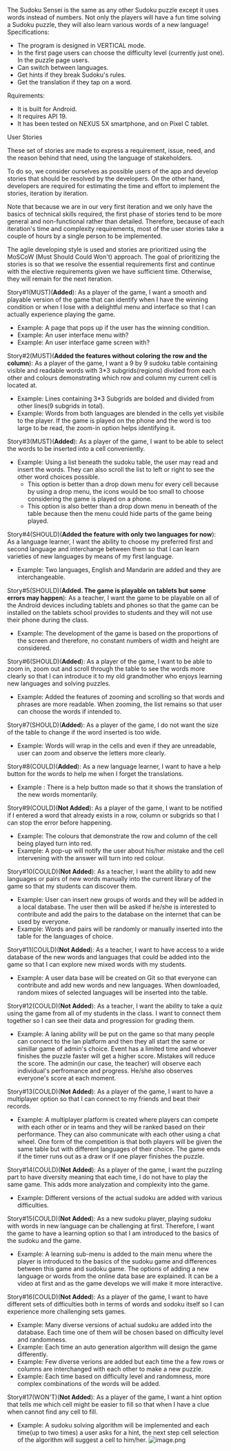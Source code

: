 The Sudoku Sensei is the same as any other Sudoku puzzle except it uses words instead of numbers. 
Not only the players will have a fun time solving a Sudoku puzzle, they will also learn various words of a new language! 
Specifications: 
* The program is designed in VERTICAL mode.
* In the first page users can choose the difficulty level (currently just one).
In the puzzle page users.
* Can switch between languages.
* Get hints if they break Sudoku's rules.
* Get the translation if they tap on a word.  

Rquirements:
* It is built for Android. 
* It requires API 19. 
* It has been tested on NEXUS 5X smartphone, and on Pixel C tablet. 


User Stories

These set of stories are made to express a requirement, issue, need, and the reason behind that need, using the language of stakeholders. 

To do so, we consider ourselves as possible users of the app and develop stories that should be resolved by the developers. On the other hand, developers are required for estimating the time and effort to implement the stories, iteration by iteration.

Note that because we are in our very first iteration and we only have the basics of technical skills required, the first phase of stories tend to be more general and non-functional rather than detailed. Therefore, because of each iteration's time and complexity requirements, most of the user stories take a couple of hours by a single person to be implemented.

The agile developing style is used and stories are prioritized using the MoSCoW (Must Should Could Won't) approach. The goal of prioritizing the stories is so that we resolve the essential requirements first and continue with the elective requirements given we have sufficient time. Otherwise, they will remain for the next iteration.

Story#1(MUST)(**Added**): As a player of the game, I want a smooth and playable version of the game that can identify when I have the winning condition or when I lose with a delightful menu and interface so that I can actually experience playing the game.
* Example: A page that pops up if the user has the winning condition.
* Example: An user interface menu with?
* Example: An user interface game screen with?

Story#2(MUST)(**Added the features without coloring the row and the column**): As a player of the game, I want a 9 by 9 sudoku table containing visible and readable words with 3*3 subgrids(regions) divided from each other and colours demonstrating which row and column my current cell is located at.
* Example: Lines containing 3*3 Subgrids are bolded and divided from other lines(9 subgrids in total).
* Example: Words from both languages are blended in the cells yet visibile to the player. If the game is played on the phone and the word is too large to be read, the zoom-in option helps identifying it.

Story#3(MUST)(**Added**): As a player of the game, I want to be able to select the words to be inserted into a cell conveniently. 
* Example: Using a list beneath the sudoku table, the user may read and insert the words. They can also scroll the list to left or right to see the other word choices possible.
  * This option is better than a drop down menu for every cell because by using a drop menu, the icons would be too small to choose considering the game is played on a phone. 
  * This option is also better than a drop down menu in beneath of the table because then the menu could hide parts of the game being played.

Story#4(SHOULD)(**Added the feature with only two languages for now**): As a language learner, I want the ability to choose my preferred first and second language and interchange between them so that I can learn varieties of new languages by means of my first language.
* Example: Two languages, English and Mandarin are added and they are interchangeable.

Story#5(SHOULD)(**Added. The game is playable on tablets but some errors may happen**): As a teacher, I want the game to be playable on all
of the Android devices including tablets and phones so that the game can be installed on the tablets school provides to students and they will not use their phone during the class.
* Example: The development of the game is based on the proportions of the screen and therefore, no constant numbers of width and height are considered.

Story#6(SHOULD)(**Added**): As a player of the game, I want to be able to zoom in, zoom out and scroll through the table to see the words more clearly so that I can introduce it to my old grandmother who enjoys learning new languages and solving puzzles.
* Example: Added the features of zooming and scrolling so that words and phrases are more readable. When zooming, the list remains so that user can choose the words if intended to.

Story#7(SHOULD)(**Added**): As a player of the game, I do not want the size of the table to change if the word inserted is too wide.
* Example:  Words will wrap in the cells and even if they are unreadable, user can zoom and observe the letters more clearly.

Story#8(COULD)(**Added**): As a new language learner, I want to have a help button for the words to help me when I forget the translations.
* Example : There is a help button made so that it shows the translation of the new words momentarily.

Story#9(COULD)(**Not Added**): As a player of the game, I want to be notified if I entered a word that already exists in a row, column or subgrids so that I can stop the error before happening.
* Example: The colours that demonstrate the row and column of the cell being played turn into red.
* Example: A pop-up will notify the user about his/her mistake and the cell intervening with the answer will turn into red colour.

Story#10(COULD)(**Not Added**): As a teacher, I want the ability to add new 
languages or pairs of new words manually into the current library of the game so that my students can discover them.
* Example: User can insert new groups of words and they will be added in a local database. The user then will be asked if he/she is interested to contribute and add the pairs to the database on the internet that can be used by everyone.
* Example: Words and pairs will be randomly or manually inserted into the table for the languages of choice.

Story#11(COULD)(**Not Added**): As a teacher, I want to have access to a wide database of the new words and languages that could be added into the game so that I can explore new mixed words with my students.
* Example: A user data base will be created on Git so that everyone can contribute and add new words and new languages. When downloaded, random mixes of selected languages will be inserted into the table.

Story#12(COULD)(**Not Added**): As a teacher, I want the ability to take a quiz using the game from all of my students in the class. I want to connect them together so I can see their data and progression for grading them.
* Example: A laning ability will be put on the game so that many people can connect to the lan platform and then they all start the same or simillar game of admin's choice. Event has a limited time and whoever finishes the puzzle faster will get a higher score. Mistakes will reduce the score. The admin(in our case, the teacher) will observe each individual's perfromance and progress. He/she also observes everyone's score at each moment.

Story#13(COULD)(**Not Added**): As a player of the game, I want to have a multiplayer option so that I can connect to my friends and beat their records.
* Example: A multiplayer platform is created where players can compete with each other or in teams and they will be ranked based on their performance. They can also communicate with each other using a chat wheel. One form of the competition is that both players will be given the same table but with different languages of their choice. The game ends if the timer runs out as a draw or if one player finishes the puzzle.

Story#14(COULD)(**Not Added**): As a player of the game, I want the puzzling part to have
diversity meaning that each time, I do not have to play the same game. This adds more analyzation and complexity into the game.
* Example: Different versions of the actual sudoku are added with various difficulties.  

Story#15(COULD)(**Not Added**): As a new sudoku player, playing sudoku with words in new language can be challenging at first. Therefore, I want the game to have a learning option so that I am introduced to the basics of the sudoku and the game.
* Example: A learning sub-menu is added to the main menu where the player is introduced to the basics of the sudoku game and differences between this game and sudoku game. The options of adding a new language or words from the online data base are explained. It can be a video at first and as the game develops we will make it more interactive.

Story#16(COULD)(**Not Added**): As a player of the game, I want to have different sets of difficulties both in terms of words and sodoku itself so I can experience more challenging sets games.
* Example: Many diverse versions of actual sudoku are added into the database. Each time one of them will be chosen based on difficulty level and randomness.
* Example: Each time an auto generation algorithm will design the game differently.
* Example: Few diverse verions are added but each time the a few rows or columns are interchanged with each other to make a new puzzle.
* Example: Each time based on difficulty level and randomness, more complex combinations of the words will be added.

Story#17(WON'T)(**Not Added**): As a player of the game, I want a hint option that tells me which cell might be easier to fill so that when I have a clue when cannot find any cell to fill.
* Example: A sudoku solving algorithm will be implemented and each time(up to two times) a user asks for a hint, the next step cell selection of the algorithm will suggest a cell to him/her.
![image.png](https://www.dropbox.com/s/uy1gdmv7vawkvz6/image.png?dl=0&raw=1)


